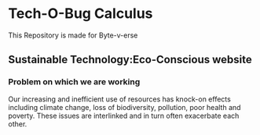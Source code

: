 # Tech-O-Bug Calculus
This Repository is made for Byte-v-erse
<h2>Sustainable Technology:Eco-Conscious website</h1>
<h3>Problem on which we are working</h3>
<P>
  Our increasing and inefficient use of resources has knock-on effects including climate change, loss of biodiversity, pollution, poor health and poverty. These issues are interlinked and in turn often exacerbate each other.
</P>













